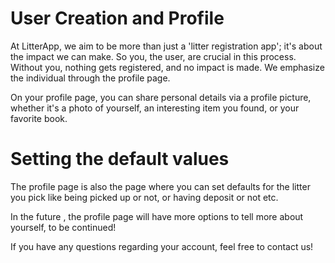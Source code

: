 # User Creation and Profile

At LitterApp, we aim to be more than just a 'litter registration app'; it's about the impact we can make. So you, the user, are crucial in this process. Without you, nothing gets registered, and no impact is made. We emphasize the individual through the profile page.

On your profile page, you can share personal details via a profile picture, whether it's a photo of yourself, an interesting item you found, or your favorite book.

# Setting the default values
The profile page is also the page where you can set defaults for the litter you pick like being picked up or not, or having deposit or not etc.

In the future , the profile page will have more options to tell more about yourself, to be continued!

If you have any questions regarding your account, feel free to contact us!
